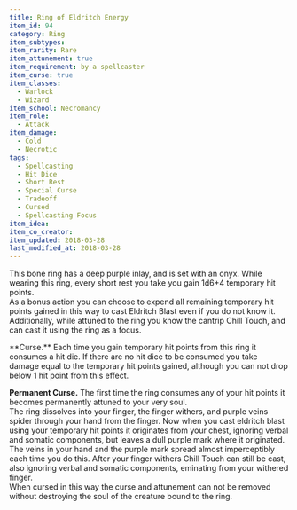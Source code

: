 ```yaml
---
title: Ring of Eldritch Energy
item_id: 94
category: Ring
item_subtypes:
item_rarity: Rare
item_attunement: true
item_requirement: by a spellcaster
item_curse: true
item_classes:
  - Warlock
  - Wizard
item_school: Necromancy
item_role:
  - Attack
item_damage:
  - Cold
  - Necrotic
tags:
  - Spellcasting
  - Hit Dice
  - Short Rest
  - Special Curse
  - Tradeoff
  - Cursed
  - Spellcasting Focus
item_idea:
item_co_creator:
item_updated: 2018-03-28
last_modified_at: 2018-03-28
---
```


This bone ring has a deep purple inlay, and is set with an onyx. While wearing this ring, every short rest you take you gain 1d6+4 temporary hit points.    
As a bonus action you can choose to expend all remaining temporary hit points gained in this way to cast <magic-spell>Eldritch Blast</magic-spell> even if you do not know it.    
Additionally, while attuned to the ring you know the cantrip <magic-spell>Chill Touch</magic-spell>, and can cast it using the ring as a focus.    

<!--excerpt-->
<div class="curse">
**Curse.** Each time you gain temporary hit points from this ring it consumes a hit die. If there are no hit dice to be consumed you take damage equal to the temporary hit points gained, although you can not drop below 1 hit point from this effect.

**Permanent Curse.** The first time the ring consumes any of your hit points it becomes permanently attuned to your very soul.    
The ring dissolves into your finger, the finger withers, and purple veins spider through your hand from the finger. Now when you cast eldritch blast using your temporary hit points it originates from your chest, ignoring verbal and somatic components, but leaves a dull purple mark where it originated. The veins in your hand and the purple mark spread almost imperceptibly each time you do this.
After your finger withers <magic-spell>Chill Touch</magic-spell> can still be cast, also ignoring verbal and somatic components, eminating from your withered finger.    
When cursed in this way the curse and attunement can not be removed without destroying the soul of the creature bound to the ring.
</div>
